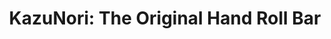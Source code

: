 ---
layout: place
title: "KazuNori: The Original Hand Roll Bar"
permalink: /california/santa-monica/kazunori-the-original-hand-roll-bar.html
stateAbbr: CA
stateName: California
cityName: Santa Monica
seo:
  name: "KazuNori: The Original Hand Roll Bar"
  type: Restaurant
  links: null
description: "KazuNori: The Original Hand Roll Bar serves delicious sushi in Santa Monica, California. Try fresh Japanese dishes for a great dining experience. "
place_id: ChIJN1tfUNCkwoARaYhj1p2_nac
photos:
  - name: >-
      places/ChIJN1tfUNCkwoARaYhj1p2_nac/photos/AeeoHcKsv_wHb2aBKslqmJrB1-9aSs4gqjtkHubogckIaNoDuBMQ5UVuEWGLoEPEeho5D1xJCttaHK_7IsGNPD3NJfgYCLl6_--8zwTQwtGhvGn6Wfew7pjJpkIAbTBy33gFiMLoOY-fNprMTSYmU_ltLk8vuCxRvhasIDP1DeslTmWXVzC8LzQnohdXa_KLMCz5lM8_QVgiZ-szzflT6u_g57U8bGJ94cmK_8JcLnvJNMH0KEoF6mhADKo5THaBnV_aMIv41tJKuB9x0q6VcPYwqhzgEbS7Cv2POAAD40fzdKJn1w
    widthPx: 939
    heightPx: 542
    authorAttributions:
      - displayName: 'KazuNori: The Original Hand Roll Bar'
        uri: https://maps.google.com/maps/contrib/115289072037194204283
        photoUri: >-
          https://lh3.googleusercontent.com/a-/ALV-UjX0nFJIOkYuLFaVfR-cbe5FtxKlgGcAHZjK-atPntjtbf8EY0U=s100-p-k-no-mo
    flagContentUri: >-
      https://www.google.com/local/imagery/report/?cb_client=maps_api_places.places_api&image_key=!1e10!2sAF1QipN41hWihTFIeJ0tY_bvmukyAVGmpN9TnTsYlj3-&hl=en-US
    googleMapsUri: >-
      https://www.google.com/maps/place//data=!3m4!1e2!3m2!1sAF1QipN41hWihTFIeJ0tY_bvmukyAVGmpN9TnTsYlj3-!2e10!4m2!3m1!1s0x80c2a4d0505f5b37:0xa79dbf9dd6638869
  - name: >-
      places/ChIJN1tfUNCkwoARaYhj1p2_nac/photos/AeeoHcIfv9seIOCkMicUagnTcCeuMzZWZxU0bNoUWptEzf8Jb-pgHJjgsqB0093dXtiSfo1dI2SDbc1AdFWqNKxLV2s2rzFE1Hl5vImMTqMicazAn9_jFey10LZl8noxgAPboC8DNfuwBEoxFTY4G5GcvSk_0968RGcOFaJx4A7XpP-VcHnFYrR82uYFbCLdEqwQDWPN5FSq4ng2dE1CpECBUl_RBmkK5jyn4LyDYjsw6D3GVuECjqdkOsErqdvk7v9kxbVj4IOEWHEJRr0fAF5KwELuBLLn1nH7NIhzjyxybeLF1COOyuS91mctWZBmK6_H_3tGnUoJ9u-WH-wDmoPtKC_1MZ-P4Ff7Nb4np_eXC8qT7iMTGOpC8FyEbXfuLezASLdnacSXIkws4n-Y-9LPWWzqPDXFlkrKUHDgMw4skVStUP0j
    widthPx: 2594
    heightPx: 2559
    authorAttributions:
      - displayName: Rachaphon Wangtepanukhor
        uri: https://maps.google.com/maps/contrib/104019367730904399817
        photoUri: >-
          https://lh3.googleusercontent.com/a-/ALV-UjX9BDXyNJbIUOw94Llc9o10XGE5mv9wN9vjCSZjPvATeQOiYv6t=s100-p-k-no-mo
    flagContentUri: >-
      https://www.google.com/local/imagery/report/?cb_client=maps_api_places.places_api&image_key=!1e10!2sCIHM0ogKEICAgICXtZ-XogE&hl=en-US
    googleMapsUri: >-
      https://www.google.com/maps/place//data=!3m4!1e2!3m2!1sCIHM0ogKEICAgICXtZ-XogE!2e10!4m2!3m1!1s0x80c2a4d0505f5b37:0xa79dbf9dd6638869
  - name: >-
      places/ChIJN1tfUNCkwoARaYhj1p2_nac/photos/AeeoHcJBK2yqDo7VxTi1e10_CaQajqNdqRDDZu7xMOYFaMoj0ZgSZR9-Z-BZji4avAP-ZoVMePP0oFAqGKPpT3Ggg400pYF-_eM536kLEX49cTNSI1XzkyfHY9AQwuc_Y4kvEPKIn3x09jHiB6xCF3xHYsTO8589YmvOIjvUxjgLfuz0COQqdE38mHapDS-kb7cC408soSC8keTDxKKw6TTPxE_3fxeDI1VyyY5C_yMEG-JTQ18u8kFtXt304oby-Ne95jMFD6nxpqnj7-O7nLjAAW4riaQupQpGCKdN0v5CMRZDFg
    widthPx: 992
    heightPx: 992
    authorAttributions:
      - displayName: 'KazuNori: The Original Hand Roll Bar'
        uri: https://maps.google.com/maps/contrib/115289072037194204283
        photoUri: >-
          https://lh3.googleusercontent.com/a-/ALV-UjX0nFJIOkYuLFaVfR-cbe5FtxKlgGcAHZjK-atPntjtbf8EY0U=s100-p-k-no-mo
    flagContentUri: >-
      https://www.google.com/local/imagery/report/?cb_client=maps_api_places.places_api&image_key=!1e10!2sAF1QipO8r8pu3EKqTE5cggRvBiiTLlMPQqaDIpnLaXAo&hl=en-US
    googleMapsUri: >-
      https://www.google.com/maps/place//data=!3m4!1e2!3m2!1sAF1QipO8r8pu3EKqTE5cggRvBiiTLlMPQqaDIpnLaXAo!2e10!4m2!3m1!1s0x80c2a4d0505f5b37:0xa79dbf9dd6638869
  - name: >-
      places/ChIJN1tfUNCkwoARaYhj1p2_nac/photos/AeeoHcK3NK4z-vtzouQiTekdtvd7cj3f9uLzP1N8J55xV1M2ZI_nl7DvtwMJoZ4qAAxzGGpXfwZaqWUO4vGcrZuNQ3NMPROGXXf2FUR3sOuyzj0dbJ4P1GN5o1Av02G5O3_M5RkyadKl8eHsLIo9IWO90fZzp5JLAa4_PSXHrWB1y1K04tbm1yD-d8evaIZzpQoyuIP9fMKxcCvDFMUDhgXh_PRRCxNJVTqkfxpVJO9ccZ3KeZqCFbC2RUCmM9mOPLWCJd033E4nJ6IPzR_a4_UAjLdshZrocIBpONwDnQT5oQdwyzNTPzkh-4Er_zso9rFAkqykY_cIVeEz0Ba8JTnK7fC1rshw-6OGMVR52CMwK4OUD69Pbo6jIq9auJbTQM6CFbUVmKoAoZFWz5Ja59x_-oBitsB3Eg94aO3PCnebqBsxJFGR
    widthPx: 3024
    heightPx: 4032
    authorAttributions:
      - displayName: Jaqueline Caballero
        uri: https://maps.google.com/maps/contrib/117059902134479289005
        photoUri: >-
          https://lh3.googleusercontent.com/a-/ALV-UjUJWAxJOmEUk7uLM6Xb2XQ9uSUls-O8jSgR40FpZCm3FuJZmDc=s100-p-k-no-mo
    flagContentUri: >-
      https://www.google.com/local/imagery/report/?cb_client=maps_api_places.places_api&image_key=!1e10!2sCIHM0ogKEICAgID--NKc4wE&hl=en-US
    googleMapsUri: >-
      https://www.google.com/maps/place//data=!3m4!1e2!3m2!1sCIHM0ogKEICAgID--NKc4wE!2e10!4m2!3m1!1s0x80c2a4d0505f5b37:0xa79dbf9dd6638869
  - name: >-
      places/ChIJN1tfUNCkwoARaYhj1p2_nac/photos/AeeoHcIaqiJG3Uw86eCW35FcnqRNoKUGMigdKJlFuG42dUXHhirhP2f96XxqULIJlF-CficDxWtMHKcsR0yDnHtwcEE5tr5fzblDSPY0CNxZZfv6Uy1pGNtyuzNRb1wk7rs4sXnHQkRbUe3IKLFUCjW4aU2C-XcO8gFJDBCpAWzM2ilzEHUqk3iPu_qmFHdDeCVC_xDRSg7BP53bK7CjGJjnvAbZ5aqCKi9_b7zxzf6lSGQItCttojBO9C8jp_LmkfAswn2IfmhwmEDAV0vd6eLOFAYKKWXjAlQNC1mRAgPDAqYBg9BFJBMt_QYvwnpMee5Fn4pDXj7khsEmIkw6OOMdTtRy3_T5o9EziyKKjDReLHuZ6aOySgK2PjBpiuPPYnKeA4f775UlDxMXrZ-649Efkii76gjcXXH-iFzhF0a85T8eZD_o
    widthPx: 4032
    heightPx: 3024
    authorAttributions:
      - displayName: Talia Yohai
        uri: https://maps.google.com/maps/contrib/115439979118659293847
        photoUri: >-
          https://lh3.googleusercontent.com/a-/ALV-UjXLqFwXwbt9MoYYOngK0PUvKl4s5xrxWmbJ3hBwHrjMqlBhfAdm=s100-p-k-no-mo
    flagContentUri: >-
      https://www.google.com/local/imagery/report/?cb_client=maps_api_places.places_api&image_key=!1e10!2sCIHM0ogKEICAgIDXwNL3hgE&hl=en-US
    googleMapsUri: >-
      https://www.google.com/maps/place//data=!3m4!1e2!3m2!1sCIHM0ogKEICAgIDXwNL3hgE!2e10!4m2!3m1!1s0x80c2a4d0505f5b37:0xa79dbf9dd6638869
  - name: >-
      places/ChIJN1tfUNCkwoARaYhj1p2_nac/photos/AeeoHcLtza0xMYWNIVLSImL1E3q9zxqTxeNpR6N0SSiGDvSvlCNtgatblZ31aOxMDFfrFlTz8uv6uFI0uqGmcViWw7JVEMVZe-O5u3zcr6eej4T-0xlgaqCHnw3mlotE4S2icDXpj1NsOtOSLl_PafyKSKqybbm-zSG1KP2wln0NERns__okxYU-hSoUD7ROoF4uCEWwJYZwd-LECIQPo8sB8qi3MRYtQitC80pdV1-JDMmd-6dKL5lwSIqLTqZ0m6YOaGceFgaItzohHaX_EIoQOBWNMcJ-YolGHlR-FzkZKcUzT6kYApou7wufUg4yR5ACMfpaEuXoBpwCaFF_l_UIXWMVRhsNVZVOAfWJSAei2Q6Vs9h6Dhnwe95VAkN_-GMKUKwf6tJIV7-CY4k63HMMPrupcT0AZYhn09kDtIPv2qZ42Q
    widthPx: 4032
    heightPx: 3024
    authorAttributions:
      - displayName: Ben
        uri: https://maps.google.com/maps/contrib/102693161511023665250
        photoUri: >-
          https://lh3.googleusercontent.com/a-/ALV-UjWox7pORkvnGu7_t58dMii53oVXSv5uswHtV4S8QDIvxv-_g0cb=s100-p-k-no-mo
    flagContentUri: >-
      https://www.google.com/local/imagery/report/?cb_client=maps_api_places.places_api&image_key=!1e10!2sCIHM0ogKEICAgIDJ68uVfA&hl=en-US
    googleMapsUri: >-
      https://www.google.com/maps/place//data=!3m4!1e2!3m2!1sCIHM0ogKEICAgIDJ68uVfA!2e10!4m2!3m1!1s0x80c2a4d0505f5b37:0xa79dbf9dd6638869
  - name: >-
      places/ChIJN1tfUNCkwoARaYhj1p2_nac/photos/AeeoHcKCEbg8tvkqIl6rGwNdpXp7EiZc0ZiSrAmenAj9c_nrVZyv0fnIncaSfFd1fWsm19eJRrzqSZT93WXBAA-JJsEPY1yT6SFgznegD24ZCK9xkZ3cbrflJKTm2t7_4iG3V3LokecsKLOSvatcJXkx3xOIqbrHjom1Nm3TAPhlKFzXMHqEA7epthx_X_Yib2KwAPlJlRMhWRnpz20GhZlRrWCMTpzgLAkWCm6LvnZZxzq9QQRJP3ijCUQR7NJi2d8pnBQM-rRfW-gibKZGXCae64IuBjGo6NnDMN3r-zh3F1TYQW8kFaJoYFjwBcWB766dNpJjDYTaCi6cF3b7AKUMT2sTbFfYG7mixXZdxSgSUTGrlHHGT-4hF4fKL4JL5pFT-7CIC5femBlGnaYo3FY03UsPsj6bSpzkX1DolVQRwqYRtE8
    widthPx: 2508
    heightPx: 2508
    authorAttributions:
      - displayName: Jason Nockels
        uri: https://maps.google.com/maps/contrib/112479978894454820982
        photoUri: >-
          https://lh3.googleusercontent.com/a-/ALV-UjXsYb4j3fDgOJiyD9xlIWzyg1R8__JXexAx7XOnMWxxEiu99cCk=s100-p-k-no-mo
    flagContentUri: >-
      https://www.google.com/local/imagery/report/?cb_client=maps_api_places.places_api&image_key=!1e10!2sCIHM0ogKEICAgIDBi8WS3AE&hl=en-US
    googleMapsUri: >-
      https://www.google.com/maps/place//data=!3m4!1e2!3m2!1sCIHM0ogKEICAgIDBi8WS3AE!2e10!4m2!3m1!1s0x80c2a4d0505f5b37:0xa79dbf9dd6638869
  - name: >-
      places/ChIJN1tfUNCkwoARaYhj1p2_nac/photos/AeeoHcI8len5HCDw8CKh3li8LHyNjmq8luK6gMzR5qVF26GSiie_14MikrK2lNrvc7YO6PuTazDne_4icu-vYMAsfcwJEaZItkZegPrQwuG6y5wIwu9_ZZb-vzPBNx-YnCtU4kSU_G11BsmqyD9CS78SeuK821JmHH3UPdq3ei_eC8CGqmlESnj2XzMo8YmC916A1AQ7SxLwWKeb56eI3wClKDm4w4SgLbxmDNG4-L4TYCj7Ihh_iHgpcqhchAn34ZWfgxwHODZ7xsxOciIpVkXkCMTi2OhKmQp0zLNCM0rSHoJ4KM3ASDd-jjCVg4W0uLE8FFTnWhflZ98WPpAFUX1Uzbcl5wRdOEtmuR5BpSSEYSvJSvdO_dZjihttH7sPcqwdw4XDOGQVAfuhALPG8xz2TFC67pcboUaigeNZT6IB5MpLFw
    widthPx: 4032
    heightPx: 3024
    authorAttributions:
      - displayName: Olga Tymshan
        uri: https://maps.google.com/maps/contrib/106618598751735326034
        photoUri: >-
          https://lh3.googleusercontent.com/a-/ALV-UjWZwfTj4tXipe8Hrky_MvgfZ1KO7N9E78BmKWY2KHg2fdus06YN=s100-p-k-no-mo
    flagContentUri: >-
      https://www.google.com/local/imagery/report/?cb_client=maps_api_places.places_api&image_key=!1e10!2sCIHM0ogKEICAgICh0sDNXQ&hl=en-US
    googleMapsUri: >-
      https://www.google.com/maps/place//data=!3m4!1e2!3m2!1sCIHM0ogKEICAgICh0sDNXQ!2e10!4m2!3m1!1s0x80c2a4d0505f5b37:0xa79dbf9dd6638869
  - name: >-
      places/ChIJN1tfUNCkwoARaYhj1p2_nac/photos/AeeoHcJreBMWzwNsZl9l1xHdXG4dt2-X1OrgB58iNL7LwHVLWMndcSmXzrwFwuUbC5vlQ-ec1FD3Z_maD9VLZ6Y9lTR3hGH81Fd1CB3pTcWGcmtHm8TIuPgT54zn-Z0AOyXnlfwSE27Ckojp4Wsd1TO4vhHv17j5GQjmcO1SWcbt-yYnsaLzRZofJPmSSAieQ41jwXsqdjXtwyrhRiRAt6e7OENKGP2hv5X2a2BeJ7LbMiblcceIWoXQvaABnFNNPYTeGps0avgUT_8EszKlxVnfuLQmJL4_Vcquk03cFn7zlib1nyfK26F9nZygRLgUWPcOUFq5H1SpyajukJtB38BNziIE0xx1iOCuCDSpGu0lXs_DUYyPehrZ6WL1Xc5IiMHhpjC2Ugu5xwcuQ8v3cGYTSwsGiEZmCd5ZqAvClXba3Clxm-4H
    widthPx: 3792
    heightPx: 3024
    authorAttributions:
      - displayName: Jack Moran
        uri: https://maps.google.com/maps/contrib/109882085565899012943
        photoUri: >-
          https://lh3.googleusercontent.com/a-/ALV-UjWkTAYx3CUq3b_RvnuEV_bF52s_84JsNsGRllt3njP72NTW99c=s100-p-k-no-mo
    flagContentUri: >-
      https://www.google.com/local/imagery/report/?cb_client=maps_api_places.places_api&image_key=!1e10!2sCIHM0ogKEICAgIC-hOqL7wE&hl=en-US
    googleMapsUri: >-
      https://www.google.com/maps/place//data=!3m4!1e2!3m2!1sCIHM0ogKEICAgIC-hOqL7wE!2e10!4m2!3m1!1s0x80c2a4d0505f5b37:0xa79dbf9dd6638869
  - name: >-
      places/ChIJN1tfUNCkwoARaYhj1p2_nac/photos/AeeoHcKMMj72NhKYgVIx1nyeK8ydzTapEsFhZsPFEM7-Or0o-XRt5GDvYAzNfCruUWP0mrFnzJ75YOEEoTu8UXhoB2BG9bpytvdE_9Zpv0A5DoV-PHK7RTY42VuaRe_GDu6lJxJa-lHucpOlosH-M2m3VFKdXE_NVyVGSRXPYq6w5KvKVl1W-fhsFrSSYWVW4aHzgcDwCliI8ZBclrH8scsYhJCFTg09bz_KIdjluhg8Gqt5hO_KxEpSH9pplk6eu4OdrmOsWUr87o5ZiUILPIK3L4tyOlhLtJjN2e4-x9zpjHs4bQEsyhgbCr1bxlm6-jIth7Wr5Bltg8pwhUjsfGfp4I2N4wo6rZUwbkZUuMQKb6PHw2YBNFYZVee_Fw3sD-5oHx7qUF0mt0qlwtP8y9mySrWNrHdiD1ox9QPwRmokzF4IaA
    widthPx: 3472
    heightPx: 4624
    authorAttributions:
      - displayName: Konstantin Burov (aectann)
        uri: https://maps.google.com/maps/contrib/100107766797848468445
        photoUri: >-
          https://lh3.googleusercontent.com/a-/ALV-UjUIRPYe2gX9cswiicrU5c-ICUqr0tGk0_uY1sOsqNSuW7SqJLzIzA=s100-p-k-no-mo
    flagContentUri: >-
      https://www.google.com/local/imagery/report/?cb_client=maps_api_places.places_api&image_key=!1e10!2sCIHM0ogKEICAgIDL_oegBw&hl=en-US
    googleMapsUri: >-
      https://www.google.com/maps/place//data=!3m4!1e2!3m2!1sCIHM0ogKEICAgIDL_oegBw!2e10!4m2!3m1!1s0x80c2a4d0505f5b37:0xa79dbf9dd6638869
address: 120 Broadway Suite 104, Santa Monica, CA 90401, USA
street: 120 Broadway Suite 104
city: Santa Monica
state: CA
zip: '90401'
country: USA
neighborhood: null
latitude: '34.013157'
longitude: '-118.495576'
accessibility_options:
  wheelchairAccessibleEntrance: true
  wheelchairAccessibleRestroom: true
  wheelchairAccessibleSeating: true
business_status: OPERATIONAL
name: 'KazuNori: The Original Hand Roll Bar'
google_maps_links:
  directionsUri: >-
    https://www.google.com/maps/dir//''/data=!4m7!4m6!1m1!4e2!1m2!1m1!1s0x80c2a4d0505f5b37:0xa79dbf9dd6638869!3e0
  placeUri: https://maps.google.com/?cid=12078020460305156201
  writeAReviewUri: >-
    https://www.google.com/maps/place//data=!4m3!3m2!1s0x80c2a4d0505f5b37:0xa79dbf9dd6638869!12e1
  reviewsUri: >-
    https://www.google.com/maps/place//data=!4m4!3m3!1s0x80c2a4d0505f5b37:0xa79dbf9dd6638869!9m1!1b1
  photosUri: >-
    https://www.google.com/maps/place//data=!4m3!3m2!1s0x80c2a4d0505f5b37:0xa79dbf9dd6638869!10e5
primary_type: Sushi Restaurant
opening_hours:
  regular: null
  current: null
secondary_opening_hours:
  regular:
    weekdayDescriptions: null
    type: null
  current:
    weekdayDescriptions: null
    type: null
phone: null
price_level: null
price_range: null
rating: null
rating_count: 0
website: null
reviews: null
parking_options: null
payment_options: null
allow_dogs: null
curbside_pickup: null
delivery: null
dine_in: null
good_for_children: null
good_for_groups: null
good_for_sports: null
live_music: null
menu_for_children: null
outdoor_seating: null
reservable: null
restroom: null
serves_beer: null
serves_breakfast: null
serves_brunch: null
serves_cocktails: null
serves_coffee: null
serves_dinner: null
serves_dessert: null
serves_lunch: null
serves_vegetarian_food: null
serves_wine: null
takeout: null
summary: null

---